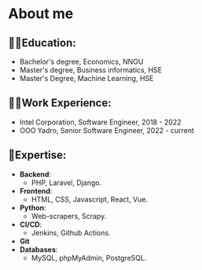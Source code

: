 # About me

## 👨‍🎓Education:

- Bachelor's degree, Economics, NNGU
- Master's degree, Business informatics, HSE
- Master's Degree, Machine Learning, HSE

## 🧑‍💻Work Experience:

- Intel Corporation, Software Engineer, 2018 - 2022
- OOO Yadro, Senior Software Engineer, 2022 - current

## 💪Expertise:

- **Backend**:
  - PHP, Laravel, Django.
- **Frontend**:
  - HTML, CSS, Javascript, React, Vue.
- **Python**:
  - Web-scrapers, Scrapy.
- **CI/CD**:
  - Jenkins, Github Actions.
- **Git**
- **Databases**:
  - MySQL, phpMyAdmin, PostgreSQL.
